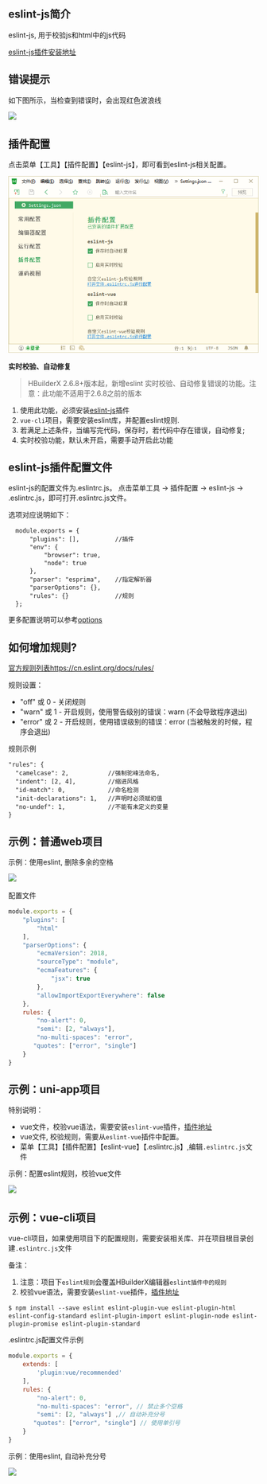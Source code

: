 ## eslint-js简介

eslint-js, 用于校验js和html中的js代码

[eslint-js插件安装地址](https://ext.dcloud.net.cn/plugin?id=2037)

## 错误提示

如下图所示，当检查到错误时，会出现红色波浪线

![](https://img-cdn-qiniu.dcloud.net.cn/uploads/questions/20200623/5292da9dec960b9b486abf565393b94d.png)

## 插件配置

点击菜单【工具】【插件配置】【eslint-js】，即可看到eslint-js相关配置。

<img src="/static/snapshots/tutorial/eslint-js.png" />

**实时校验、自动修复**

> HBuilderX 2.6.8+版本起，新增eslint 实时校验、自动修复错误的功能。注意：此功能不适用于2.6.8之前的版本

1. 使用此功能，必须安装[eslint-js](https://ext.dcloud.net.cn/plugin?id=2037)插件
2. `vue-cli`项目，需要安装eslint库，并配置eslint规则.
3. 若满足上述条件，当编写完代码，保存时，若代码中存在错误，自动修复; 
4. 实时校验功能，默认未开启，需要手动开启此功能


## eslint-js插件配置文件

eslint-js的配置文件为.eslintrc.js。
点击菜单工具 -> 插件配置 -> eslint-js -> .eslintrc.js，即可打开.eslintrc.js文件。

选项对应说明如下：

```
  module.exports = {
      "plugins": [],          //插件
      "env": {
          "browser": true,
          "node": true
      },
      "parser": "esprima",    //指定解析器
      "parserOptions": {},    
      "rules": {}             //规则
  };
```
  
更多配置说明可以参考[options](https://cn.eslint.org/docs/user-guide/configuring)

## 如何增加规则?

[官方规则列表https://cn.eslint.org/docs/rules/](https://cn.eslint.org/docs/rules/)

规则设置：
- "off" 或 0 - 关闭规则
- "warn" 或 1 - 开启规则，使用警告级别的错误：warn (不会导致程序退出)
- "error" 或 2 - 开启规则，使用错误级别的错误：error (当被触发的时候，程序会退出)

规则示例
```
"rules": {
  "camelcase": 2,           //强制驼峰法命名,
  "indent": [2, 4],         //缩进风格
  "id-match": 0,            //命名检测
  "init-declarations": 1,   //声明时必须赋初值
  "no-undef": 1,            //不能有未定义的变量
}
```


## 示例：普通web项目

示例：使用eslint, 删除多余的空格

![](https://img-cdn-qiniu.dcloud.net.cn/uploads/article/20200318/ac5887a63cec8d30a57e44e8d924679c.gif)

配置文件

```js
module.exports = {
    "plugins": [
        "html"
    ],
    "parserOptions": {
        "ecmaVersion": 2018,
        "sourceType": "module",
        "ecmaFeatures": {
            "jsx": true
        },
        "allowImportExportEverywhere": false
    },
    rules: {
        "no-alert": 0,
        "semi": [2, "always"],
        "no-multi-spaces": "error",
       "quotes": ["error", "single"]
    }
}
```

## 示例：uni-app项目

特别说明：
- vue文件，校验vue语法，需要安装`eslint-vue`插件，[插件地址](https://ext.dcloud.net.cn/plugin?id=2005)
- vue文件, 校验规则，需要从`eslint-vue`插件中配置。
- 菜单【工具】【插件配置】【eslint-vue】【.eslintrc.js】,编辑`.eslintrc.js`文件

示例：配置eslint规则，校验vue文件

![](https://img-cdn-qiniu.dcloud.net.cn/uploads/article/20200325/8201039dcb85e2980ba3fc1a31e212b1.gif)


## 示例：vue-cli项目

vue-cli项目，如果使用项目下的配置规则，需要安装相关库、并在项目根目录创建`.eslintrc.js`文件

备注：
1. 注意：项目下`eslint规则`会覆盖HBuilderX编辑器`eslint插件中的规则`
2. 校验vue语法，需要安装`eslint-vue`插件，[插件地址](https://ext.dcloud.net.cn/plugin?id=2005)

```shell
$ npm install --save eslint eslint-plugin-vue eslint-plugin-html eslint-config-standard eslint-plugin-import eslint-plugin-node eslint-plugin-promise eslint-plugin-standard
```


.eslintrc.js配置文件示例

```js
module.exports = {
    extends: [
        'plugin:vue/recommended'
    ],
    rules: {
        "no-alert": 0,
        "no-multi-spaces": "error", // 禁止多个空格 
        "semi": [2, "always"] ,// 自动补充分号
       "quotes": ["error", "single"] // 使用单引号
    }
}
```

示例：使用eslint, 自动补充分号

![](https://img-cdn-qiniu.dcloud.net.cn/uploads/article/20200317/911ea4cac9f2c4d80ec502b1384e7a58.gif)